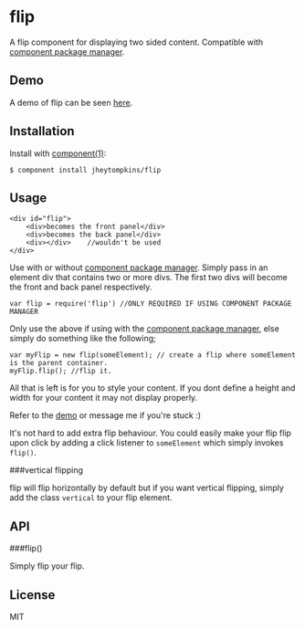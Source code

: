 # flip

  A flip component for displaying two sided content. Compatible with [component package manager](https://github.com/component/component).

## Demo
	
A demo of flip can be seen [here](http://jsfiddle.net/qCfVH/).

## Installation

  Install with [component(1)](http://component.io):

    $ component install jheytompkins/flip

## Usage

	<div id="flip">
		<div>becomes the front panel</div>
		<div>becomes the back panel</div>
		<div></div>    //wouldn't be used
	</div>

Use with or without [component package manager](https://github.com/component/component). Simply pass in an element div that contains two or more divs. The first two divs will become the front and back panel respectively.

	var flip = require('flip') //ONLY REQUIRED IF USING COMPONENT PACKAGE MANAGER

Only use the above if using with the [component package manager](https://github.com/component/component), else simply do something like the following;

	var myFlip = new flip(someElement); // create a flip where someElement is the parent container.
	myFlip.flip(); //flip it.

All that is left is for you to style your content. If you dont define a height and width for your content it may not display properly.

Refer to the [demo](http://jsfiddle.net/qCfVH/) or message me if you're stuck :)

It's not hard to add extra flip behaviour. You could easily make your flip flip upon click by adding a click listener to `someElement` which simply invokes `flip()`.

###vertical flipping

flip will flip horizontally by default but if you want vertical flipping, simply add the class `vertical` to your flip element.

## API

###flip()

Simply flip your flip.

## License

  MIT
